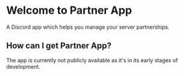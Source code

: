 # Welcome to Partner App

A Discord app which helps you manage your server partnerships.

## How can I get Partner App?

The app is currently not publicly available as it's in its early stages of development.

